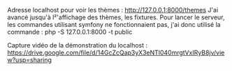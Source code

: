 Adresse localhost pour voir les thèmes : http://127.0.0.1:8000/themes
J'ai avancé jusqu'à l²'affichage des thèmes, les fixtures.
Pour lancer le serveur, les commandes utilisant symfony ne fonctionnaient pas, j'ai donc utilisé la commande : php -S 127.0.0.1:8000 -t public

Capture vidéo de la démonstration du localhost : https://drive.google.com/file/d/14GcZcQap3yX3eNTl040mrgtVxIRyB8jv/view?usp=sharing
